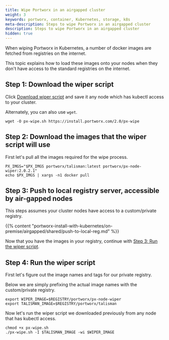 ```yaml
---
title: Wipe Portworx in an airgapped cluster
weight: 3
keywords: portworx, container, Kubernetes, storage, k8s
meta-description: Steps to wipe Portworx in an airgapped cluster
description: Steps to wipe Portworx in an airgapped cluster
hidden: true
---
```



When wiping Portworx in Kubernetes, a number of docker images are fetched from registries on the internet.

This topic explains how to load these images onto your nodes when they don't have access to the standard registries on the internet.

## Step 1: Download the wiper script

Click [Download wiper script](https://install.portworx.com/2.0/px-wipe) and save it any node which has kubectl access to your cluster.

Alternately, you can also use `wget`.

```text
wget -O px-wipe.sh https://install.portworx.com/2.0/px-wipe
```

## Step 2: Download the images that the wiper script will use

First let's pull all the images required for the wipe process.

```text
PX_IMGS="$PX_IMGS portworx/talisman:latest portworx/px-node-wiper:2.0.2.1"
echo $PX_IMGS | xargs -n1 docker pull
```

## Step 3: Push to local registry server, accessible by air-gapped nodes

This steps assumes your cluster nodes have access to a custom/private registry.

{{% content "portworx-install-with-kubernetes/on-premise/airgapped/shared/push-to-local-reg.md" %}}

Now that you have the images in your registry, continue with [Step 3: Run the wiper script](#step-3-run-the-wiper-script).

## Step 4: Run the wiper script

First let's figure out the image names and tags for our private registry. 

Below we are simply prefixing the actual image names with the custom/private registry.

```text
export WIPER_IMAGE=$REGISTRY/portworx/px-node-wiper
export TALISMAN_IMAGE=$REGISTRY/portworx/talisman
```

Now let's run the wiper script we downloaded previously from any node that has kubectl access.

```text
chmod +x px-wipe.sh
./px-wipe.sh -I $TALISMAN_IMAGE -wi $WIPER_IMAGE
```